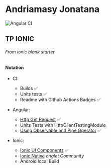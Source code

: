 # Andriamasy Jonatana
![Angular CI](https://github.com/andriamasy-jonatana/tp-ionic-02/workflows/Angular%20CI/badge.svg)
## TP IONIC

###### From ionic blank starter

#### Notation

- CI:
    - Builds :white_check_mark:
    - Units tests :white_check_mark:
    - Readme with Github Actions Badges :white_check_mark:

- Angular:
    - [Http Get Request](https://angular.io/guide/http) :white_check_mark:
    - Units Tests with HttpClientTestingModule
    - [Using Observable and Pipe Operator](https://www.learnrxjs.io/) :white_check_mark:
          
- Ionic:
    - [Ionic UI Components](https://ionicframework.com/docs/components) :white_check_mark:
    - [Ionic Native](https://ionicframework.com/docs/native) *onglet Community*
    - Android local Build
